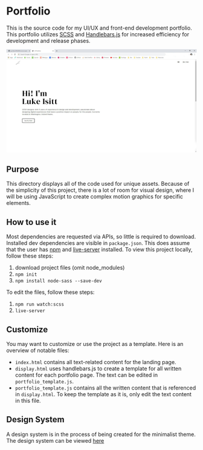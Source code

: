 # Portfolio
This is the source code for my UI/UX and front-end development portfolio. This portfolio utilizes [SCSS](https://github.com/sass/sass) and [Handlebars.js](https://handlebarsjs.com/) for increased efficiency for development and release phases.

![Landing Page](img/portfolio.JPG)

## Purpose
This directory displays all of the code used for unique assets. Because of the simplicity of this project, there is a lot of room for visual design, where I will be using JavaScript to create complex motion graphics for specific elements. 

## How to use it
Most dependencies are requested via APIs, so little is required to download. Installed dev dependencies are visible in `package.json`. This does assume that the user has [npm](https://www.npmjs.com/) and [live-server](https://www.npmjs.com/package/live-server) installed. To view this project locally, follow these steps:

1. download project files (omit node_modules)
2. `npm init`
3. `npm install node-sass --save-dev`

To edit the files, follow these steps:
1. `npm run watch:scss`
2. `live-server`

## Customize
You may want to customize or use the project as a template. Here is an overview of notable files:
- `index.html` contains all text-related content for the landing page.
- `display.html` uses handlebars.js to create a template for all written content for each portfolio page. The text can be edited in `portfolio_template.js`.
- `portfolio_template.js` contains all the written content that is referenced in `display.html`. To keep the template as it is, only edit the text content in this file.

## Design System
A design system is in the process of being created for the minimalist theme. The design system can be viewed [here](https://www.figma.com/file/ZpCuJVjthaKOmn9N6qPdHN/Portfolio?node-id=0%3A1)
